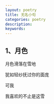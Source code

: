 ```yaml
---
layout: poetry
title: 无名小句
categories: poetry
description: 
keywords: 
---
```


## 1、月色
月色滑落在雪地

犹如轻纱抚过你的面庞

可我

我喜欢的不止是这雪